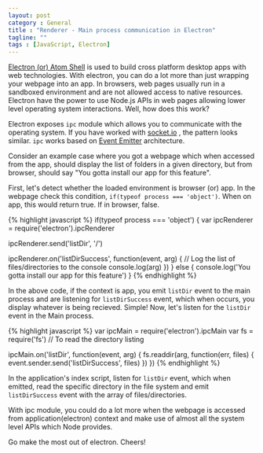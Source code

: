 ```yaml
---
layout: post
category : General
title : "Renderer - Main process communication in Electron"
tagline: ""
tags : [JavaScript, Electron]
---
```


[Electron (or) Atom Shell](http://electron.atom.io) is used to build cross platform desktop apps with web technologies. With electron, you can do a lot more than just wrapping your webpage into an app. In browsers, web pages usually run in a sandboxed environment and are not allowed access to native resources. Electron have the power to use Node.js APIs in web pages allowing lower level operating system interactions. Well, how does this work?

Electron exposes `ipc` module which allows you to communicate with the operating system. If you have worked with [socket.io](http://socket.io) , the pattern looks similar. `ipc` works based on [Event Emitter](https://nodejs.org/api/events.html) architecture.

Consider an example case where you got a webpage which when accessed from the app, should display the list of folders in a given directory, but from browser, should say "You gotta install our app for this feature".

First, let's detect whether the loaded environment is browser (or) app. In the webpage check this condition, `if(typeof process === 'object')`. When on app, this would return true. If in browser, false.

{% highlight javascript %}
if(typeof process === 'object') {
  var ipcRenderer = require('electron').ipcRenderer

  ipcRenderer.send('listDir', '/')

  ipcRenderer.on('listDirSuccess', function(event, arg) {
    // Log the list of files/directories to the console
    console.log(arg)
  })
} else {
  console.log('You gotta install our app for this feature')
}
{% endhighlight %}

In the above code, if the context is app, you emit `listDir` event to the main process and are listening for `listDirSuccess` event, which when occurs, you display whatever is being recieved. Simple! Now, let's listen for the `listDir` event in the Main process.

{% highlight javascript %}
var ipcMain = require('electron').ipcMain
var fs = require('fs') // To read the directory listing

ipcMain.on('listDir', function(event, arg) {
  fs.readdir(arg, function(err, files) {
    event.sender.send('listDirSuccess', files)
  })
})
{% endhighlight %}

In the application's index script, listen for `listDir` event, which when emitted, read the specific directory in the file system and emit `listDirSuccess` event with the array of files/directories.

With ipc module, you could do a lot more when the webpage is accessed from application(electron) context and make use of almost all the system level APIs which Node provides.

Go make the most out of electron. Cheers!
